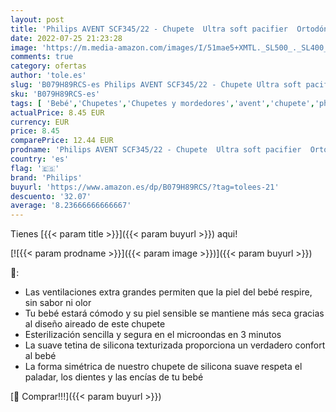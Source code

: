 ```yaml
---
layout: post
title: 'Philips AVENT SCF345/22 - Chupete  Ultra soft pacifier  Ortodóntico  Silicona  Coral  Rosa  6 mes es   18 mes es  '
date: 2022-07-25 21:23:28
image: 'https://m.media-amazon.com/images/I/51mae5+XMTL._SL500_._SL400_.jpg'
comments: true
category: ofertas
author: 'tole.es'
slug: 'B079H89RCS-es Philips AVENT SCF345/22 - Chupete Ultra soft pacifier...'
sku: 'B079H89RCS-es'
tags: [ 'Bebé','Chupetes','Chupetes y mordedores','avent','chupete','philips','🇪🇸', ]
actualPrice: 8.45 EUR
currency: EUR
price: 8.45
comparePrice: 12.44 EUR
prodname: 'Philips AVENT SCF345/22 - Chupete  Ultra soft pacifier  Ortodóntico  Silicona  Coral  Rosa  6 mes es   18 mes es  '
country: 'es'
flag: '🇪🇸'
brand: 'Philips'
buyurl: 'https://www.amazon.es/dp/B079H89RCS/?tag=tolees-21'
descuento: '32.07'
average: '8.23666666666667'
---
```


Tienes [{{< param title >}}]({{< param buyurl >}}) aqui!

[![{{< param prodname >}}]({{< param image >}})]({{< param buyurl >}})

🔎:

- Las ventilaciones extra grandes permiten que la piel del bebé respire, sin sabor ni olor
- Tu bebé estará cómodo y su piel sensible se mantiene más seca gracias al diseño aireado de este chupete
- Esterilización sencilla y segura en el microondas en 3 minutos
- La suave tetina de silicona texturizada proporciona un verdadero confort al bebé
- La forma simétrica de nuestro chupete de silicona suave respeta el paladar, los dientes y las encías de tu bebé

[🛒 Comprar!!!]({{< param buyurl >}})
